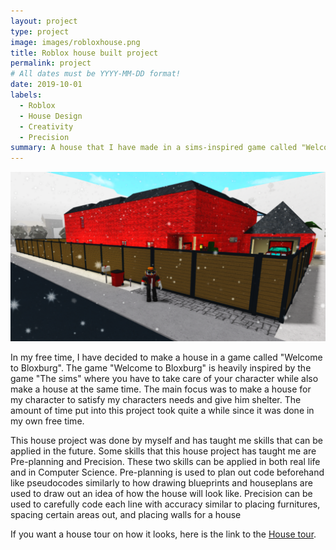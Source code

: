 ```yaml
---
layout: project
type: project
image: images/robloxhouse.png
title: Roblox house built project
permalink: project
# All dates must be YYYY-MM-DD format!
date: 2019-10-01
labels:
  - Roblox
  - House Design
  - Creativity
  - Precision
summary: A house that I have made in a sims-inspired game called "Welcome to Bloxburg". The game itself was not made by me but the house is.
---
```


<div class="ui small rounded images">
  <img class="ui image" src="../images/robloxhouse.png">
</div>

In my free time, I have decided to make a house in a game called "Welcome to Bloxburg". The game "Welcome to Bloxburg" is heavily inspired by the game "The sims" where you have to take care of your character while also make a house at the same time. The main focus was to make a house for my character to satisfy my characters needs and give him shelter. The amount of time put into this project took quite a while since it was done in my own free time. 

This house project was done by myself and has taught me skills that can be applied in the future. Some skills that this house project has taught me are Pre-planning and Precision. These two skills can be applied in both real life and in Computer Science. Pre-planning is used to plan out code beforehand like pseudocodes similarly to how drawing blueprints and houseplans are used to draw out an idea of how the house will look like. Precision can be used to carefully code each line with accuracy similar to placing furnitures, spacing certain areas out, and placing walls for a house

If you want a house tour on how it looks, here is the link to the [House tour](https://www.youtube.com/watch?v=bUhYZW8EyqE&feature=youtu.be).



